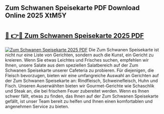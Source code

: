 ## Zum Schwanen Speisekarte PDF Download Online 2025 XtM5Y

# <h2><a href="http://gc8ewe4.nevu.top/?p=Zum+Schwanen+Speisekarte">🔗 👉🔴 Zum Schwanen Speisekarte 2025 PDF</a></h2>

[![Zum Schwanen Speisekarte 2025 PDF](https://i.imgur.com/dBaPXMq.png)](http://gc8ewe4.nevu.top/?p=Zum+Schwanen+Speisekarte)
Die Zum Schwanen Speisekarte ist nicht nur eine Liste von Gerichten, sondern auch die Kunst, ein Gericht zu kreieren. Wenn Sie etwas Leichtes und Frisches suchen, empfehlen wir Ihnen, unsere Salate aus dem speziellen Salatbereich auf der Zum Schwanen Speisekarte unserer Cafeteria zu probieren. Für diejenigen, die Fleisch bevorzugen, bieten wir eine umfangreiche Auswahl an Gerichten auf der Zum Schwanen Speisekarte an: Rindfleisch, Schweinefleisch, Huhn und Fisch. Unseren Auserwählten bieten wir Gourmet-Gerichte wie Schaschlik und Steak an, die bei frischem Feuer zubereitet werden. Wenn es Ihnen schwer fällt, etwas zu finden, das Ihnen auf der Zum Schwanen Speisekarte gefällt, ist unser Team bereit zu helfen und Ihnen einen komfortablen und angenehmen Service zu bieten.

